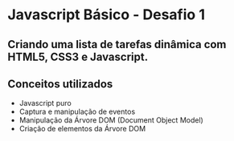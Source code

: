 # Javascript Básico - Desafio 1
## Criando uma lista de tarefas dinâmica com HTML5, CSS3 e Javascript.

## Conceitos utilizados

- Javascript puro
- Captura e manipulação de eventos
- Manipulação da Árvore DOM (Document Object Model)
- Criação de elementos da Árvore DOM
